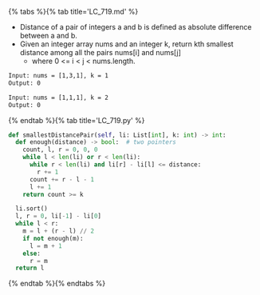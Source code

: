 {% tabs %}{% tab title='LC_719.md' %}

* Distance of a pair of integers a and b is defined as absolute difference between a and b.
* Given an integer array nums and an integer k, return kth smallest distance among all the pairs nums[i] and nums[j]
  * where 0 <= i < j < nums.length.

```txt
Input: nums = [1,3,1], k = 1
Output: 0

Input: nums = [1,1,1], k = 2
Output: 0
```

{% endtab %}{% tab title='LC_719.py' %}

```py
def smallestDistancePair(self, li: List[int], k: int) -> int:
  def enough(distance) -> bool:  # two pointers
    count, l, r = 0, 0, 0
    while l < len(li) or r < len(li):
      while r < len(li) and li[r] - li[l] <= distance:
        r += 1
      count += r - l - 1
      l += 1
    return count >= k

  li.sort()
  l, r = 0, li[-1] - li[0]
  while l < r:
    m = l + (r - l) // 2
    if not enough(m):
      l = m + 1
    else:
      r = m
  return l
```

{% endtab %}{% endtabs %}
